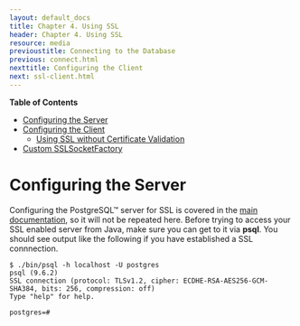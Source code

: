 ```yaml
---
layout: default_docs
title: Chapter 4. Using SSL
header: Chapter 4. Using SSL
resource: media
previoustitle: Connecting to the Database
previous: connect.html
nexttitle: Configuring the Client
next: ssl-client.html
---
```


**Table of Contents**

* [Configuring the Server](ssl.html#ssl-server)
* [Configuring the Client](ssl-client.html)
	* [Using SSL without Certificate Validation](ssl-client.html#nonvalidating)
* [Custom SSLSocketFactory](ssl-factory.html)

<a name="ssl-server"></a>
# Configuring the Server

Configuring the PostgreSQL™ server for SSL is covered in the [main
documentation](http://www.postgresql.org/docs/current/static/ssl-tcp.html),
so it will not be repeated here. Before trying to access your SSL enabled
server from Java, make sure you can get to it via **psql**. You should
see output like the following if you have established a SSL  connnection. 

```
$ ./bin/psql -h localhost -U postgres
psql (9.6.2)
SSL connection (protocol: TLSv1.2, cipher: ECDHE-RSA-AES256-GCM-SHA384, bits: 256, compression: off)
Type "help" for help.

postgres=#
```
